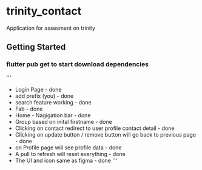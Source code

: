 # trinity_contact

Application for assesment on trinity

## Getting Started
### flutter pub get to start download dependencies


'''
- Login Page - done
- add prefix (you) - done
- search feature working - done
- Fab - done
- Home - Nagigation bar - done
- Group based on inital firstname - done
- Clicking on contact redirect to user profile contact detail - done
- Clicking on update button / remove button will go back to previous page - done
- on Profile page will see profile data - done
- A pull to refresh will reset everything - done
- The UI and icon same as figma - done
'''
